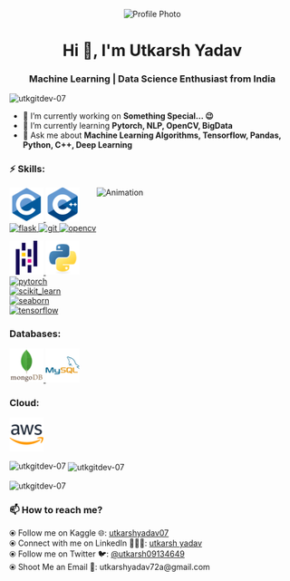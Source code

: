 <p align="center">
  <img src="https://camo.githubusercontent.com/a95e58465f9d800f7c1c4bd3527703cee06618990aafd510af95e23cce579f96/68747470733a2f2f7777772e7561742e6564752f6d656469612f646174612d736369656e63652d62616e6e65722e706e67" alt="Profile Photo" height="250" width="950"/>
</p>

<h1 align="center">Hi 👋, I'm Utkarsh Yadav</h1>
<h3 align="center">Machine Learning | Data Science Enthusiast from India</h3>

<p align="left"> <img src="https://komarev.com/ghpvc/?username=utkgitdev-07&label=Profile%20views&color=0e75b6&style=flat" alt="utkgitdev-07" /> </p>

- 🔭 I’m currently working on **Something Special... 😉**
- 🌱 I’m currently learning **Pytorch, NLP, OpenCV, BigData**
- 💬 Ask me about **Machine Learning Algorithms, Tensorflow, Pandas, Python, C++, Deep Learning**

<h3 align="left">⚡ Skills:</h3>
<p align="left">
  
  <!-- Add the GIF before this line -->
</p>

<p align="left">
  <!-- Enlarge the GIF here -->
  <img src="https://user-images.githubusercontent.com/74038190/212750147-854a394f-fee9-4080-9770-78a4b7ece53f.gif" alt="Animation" height="250" width="350" align="right">

 <a href="https://www.cprogramming.com/" target="_blank" rel="noreferrer">
    <img src="https://raw.githubusercontent.com/devicons/devicon/master/icons/c/c-original.svg" alt="c" width="60" height="60"/>
  </a>
  
  <a href="https://www.w3schools.com/cpp/" target="_blank" rel="noreferrer">
    <img src="https://raw.githubusercontent.com/devicons/devicon/master/icons/cplusplus/cplusplus-original.svg" alt="cplusplus" width="60" height="60"/>
  </a>
  <a href="https://flask.palletsprojects.com/" target="_blank" rel="noreferrer">
    <img src="https://www.vectorlogo.zone/logos/pocoo_flask/pocoo_flask-icon.svg" alt="flask" width="60" height="60"/>
  </a>
  <a href="https://git-scm.com/" target="_blank" rel="noreferrer">
    <img src="https://www.vectorlogo.zone/logos/git-scm/git-scm-icon.svg" alt="git" width="60" height="60"/>
  </a>
  <a href="https://opencv.org/" target="_blank" rel="noreferrer">
    <img src="https://www.vectorlogo.zone/logos/opencv/opencv-icon.svg" alt="opencv" width="60" height="60"/>
  </a>
</p>

<p align="left">
  <a href="https://pandas.pydata.org/" target="_blank" rel="noreferrer">
    <img src="https://raw.githubusercontent.com/devicons/devicon/2ae2a900d2f041da66e950e4d48052658d850630/icons/pandas/pandas-original.svg" alt="pandas" width="60" height="60"/>
  </a>
  <a href="https://www.python.org" target="_blank" rel="noreferrer">
    <img src="https://raw.githubusercontent.com/devicons/devicon/master/icons/python/python-original.svg" alt="python" width="60" height="60"/>
  </a>
  <a href="https://pytorch.org/" target="_blank" rel="noreferrer">
    <img src="https://www.vectorlogo.zone/logos/pytorch/pytorch-icon.svg" alt="pytorch" width="60" height="60"/>
  </a>
  <a href="https://scikit-learn.org/" target="_blank" rel="noreferrer">
    <img src="https://upload.wikimedia.org/wikipedia/commons/0/05/Scikit_learn_logo_small.svg" alt="scikit_learn" width="60" height="60"/>
  </a>
  <a href="https://seaborn.pydata.org/" target="_blank" rel="noreferrer">
    <img src="https://seaborn.pydata.org/_images/logo-mark-lightbg.svg" alt="seaborn" width="60" height="60"/>
  </a>
  <a href="https://www.tensorflow.org" target="_blank" rel="noreferrer">
    <img src="https://www.vectorlogo.zone/logos/tensorflow/tensorflow-icon.svg" alt="tensorflow" width="60" height="60"/>
  </a>
</p>




<h3 align="left">Databases:</h3>
<p align="left">
  <a href="https://www.mongodb.com/" target="_blank" rel="noreferrer"> <img src="https://raw.githubusercontent.com/devicons/devicon/master/icons/mongodb/mongodb-original-wordmark.svg" alt="mongodb" width="60" height="60"/> </a>
  <a href="https://www.mysql.com/" target="_blank" rel="noreferrer"> <img src="https://raw.githubusercontent.com/devicons/devicon/master/icons/mysql/mysql-original-wordmark.svg" alt="mysql" width="60" height="60"/> </a>
</p>

<h3 align="left">Cloud:</h3>
<p align="left">
  <a href="https://aws.amazon.com" target="_blank" rel="noreferrer"> <img src="https://raw.githubusercontent.com/devicons/devicon/master/icons/amazonwebservices/amazonwebservices-original-wordmark.svg" alt="aws" width="60" height="60"/> </a>
</p>

<p><img align="left" src="https://github-readme-stats.vercel.app/api/top-langs?username=utkgitdev-07&show_icons=true&locale=en&layout=compact" alt="utkgitdev-07" /></p>

<p>&nbsp;<img align="center" src="https://github-readme-stats.vercel.app/api?username=utkgitdev-07&show_icons=true&locale=en" alt="utkgitdev-07" /></p>

<p><img align="center" src="https://github-readme-streak-stats.herokuapp.com/?user=utkgitdev-07&" alt="utkgitdev-07" /></p>

<h3 align="left">📫 How to reach me?</h3>
<p align="left">
⦿ Follow me on Kaggle 🌐: <a href="https://www.kaggle.com/utkarshyadav07">utkarshyadav07</a><br>
⦿ Connect with me on LinkedIn 👨🏻‍💻: <a href="https://www.linkedin.com/in/utkarsh-yadav-9b3089252/">utkarsh yadav</a><br>
⦿ Follow me on Twitter 🐦: <a href="https://twitter.com/Utkarsh09134649">@utkarsh09134649</a><br>
⦿ Shoot Me an Email 💌: utkarshyadav72a@gmail.com
</p>
